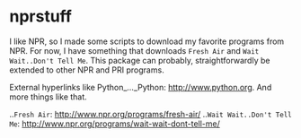 nprstuff
===========

I like NPR, so I made some scripts to download my favorite programs
from NPR. For now, I have something that downloads `Fresh Air` and `Wait Wait..Don't Tell Me`. This package can probably, straightforwardly be
extended to other NPR and PRI programs.

External hyperlinks like Python_..._Python: http://www.python.org. And more things like that.

..`Fresh Air`: http://www.npr.org/programs/fresh-air/
..`Wait Wait..Don't Tell Me`: http://www.npr.org/programs/wait-wait-dont-tell-me/ 

